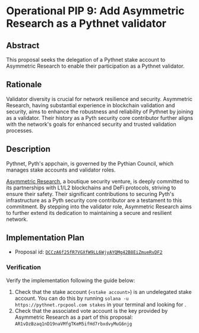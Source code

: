 # Operational PIP 9: Add Asymmetric Research as a Pythnet validator

## Abstract

This proposal seeks the delegation of a Pythnet stake account to Asymmetric Research to enable their participation as a 
Pythnet validator.

## Rationale

Validator diversity is crucial for network resilience and security. Asymmetric Research, having substantial experience 
in blockchain validation and security, aims to enhance the robustness and reliability of Pythnet by joining as a 
validator. Their history as a Pyth security core contributor further aligns with the network's goals for enhanced 
security and trusted validation processes.

## Description

Pythnet, Pyth's appchain, is governed by the Pythian Council, which manages stake accounts and validator roles. 

[Asymmetric Research](https://www.asymmetric.re/), a boutique security venture, is deeply committed to its partnerships 
with L1/L2 blockchains and DeFi protocols, striving to ensure their safety. Their significant contributions to securing 
Pyth's infrastructure as a Pyth security core contributor are a testament to this commitment. By stepping into the 
validator role, Asymmetric Research aims to further extend its dedication to maintaining a secure and resilient network.


## Implementation Plan

* Proposal id: [`DCCzA6f25fR7VGXfW9LL6WjyAYQMg42B8EiZmueRvDF2`](https://proposals.pyth.network/?tab=proposals&proposal=DCCzA6f25fR7VGXfW9LL6WjyAYQMg42B8EiZmueRvDF2)

### Verification

Verify the implementation following the guide below:

1. Check that the stake account (`<stake account>`) is an undelegated stake account. You can do this by running
`solana -u https://pythnet.rpcpool.com stakes` in your terminal and looking for <stake account>.
2. Check that the associated vote account is the key provided by Asymmetric Research as a part of this proposal: 
`AR1vDzBzaq1nD19naVMfgTKeM5ifHd7rbxdvyMuG6njg`
